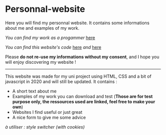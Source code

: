 # Personnal-website

Here you will find my personnal website. It contains some informations about me and examples of my work.

*You can find my work as a progammer* [here](https://github.com/Nenesu)

*You can find this website's code* [here](https://github.com/Nenesu/Personnal-website) *and* [here](https://vercel.com/nenesu/personnal-website)

Please **do not re-use my informations without my consent**, and I hope you will enjoy discovering my website !

*** 

This website was made for my uni project using HTML, CSS and a bit of javascript in 2020 and will still be updated.
It contains : 
* A short text about me
* Examples of my work you can download and test (**Those are for test purpose only, the ressources used are linked, feel free to make your own**)
* Websites I find useful or just great
* A nice form to give me some advice 


*à utiliser : style switcher (with cookies)*

